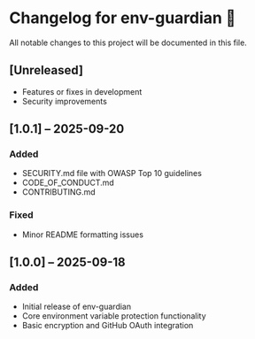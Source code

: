 # Changelog for env-guardian 🐉

All notable changes to this project will be documented in this file.

## [Unreleased]

- Features or fixes in development
- Security improvements

## [1.0.1] – 2025-09-20
### Added
- SECURITY.md file with OWASP Top 10 guidelines
- CODE_OF_CONDUCT.md
- CONTRIBUTING.md

### Fixed
- Minor README formatting issues

## [1.0.0] – 2025-09-18
### Added
- Initial release of env-guardian
- Core environment variable protection functionality
- Basic encryption and GitHub OAuth integration
